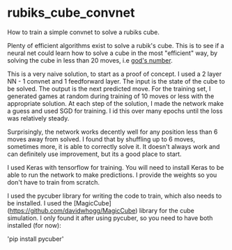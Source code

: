 # rubiks_cube_convnet

How to train a simple convnet to solve a rubiks cube.  

Plenty of efficient algorithms exist to solve a rubik's cube. This is to see if a neural net could learn how to solve a cube in the most "efficient" way, by solving the cube in less than 20 moves, i.e [god's number](http://www.cube20.org/).

This is a very naive solution, to start as a proof of concept. I used a 2 layer NN - 1 convnet and 1 feedforward layer.  The input is the state of the cube to be solved. The output is the next predicted move. For the training set, I generated games at random during training of 10 moves or less with the appropriate solution. At each step of the solution, I made the network make a guess and used SGD for training.  I id this over many epochs until the loss was relatively steady.

Surprisingly, the network works decently well for any position less than 6 moves away from solved. I found that by shuffling up to 6 moves, sometimes more, it is able to correctly solve it. It doesn't always work and can definitely use improvement, but its a good place to start.

I used Keras with tensorflow for training. You will need to install Keras to be able to run the network to make predictions. I provide the weights so you don't have to train from scratch.

I used the pycuber library for writing the code to train, which also needs to be installed. I used the [MagicCube] (https://github.com/davidwhogg/MagicCube) library for the cube simulation. I only found it after using pycuber, so you need to have both installed (for now):

'pip install pycuber' 


